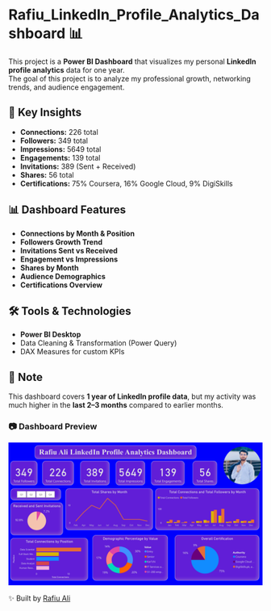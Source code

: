 # Rafiu_LinkedIn_Profile_Analytics_Dashboard 📊

This project is a **Power BI Dashboard** that visualizes my personal **LinkedIn profile analytics** data for one year.  
The goal of this project is to analyze my professional growth, networking trends, and audience engagement.

## 🔑 Key Insights
- **Connections:** 226 total
- **Followers:** 349 total
- **Impressions:** 5649 total
- **Engagements:** 139 total
- **Invitations:** 389 (Sent + Received)
- **Shares:** 56 total
- **Certifications:** 75% Coursera, 16% Google Cloud, 9% DigiSkills

## 📊 Dashboard Features
- **Connections by Month & Position**
- **Followers Growth Trend**
- **Invitations Sent vs Received**
- **Engagement vs Impressions**
- **Shares by Month**
- **Audience Demographics**
- **Certifications Overview**

## 🛠 Tools & Technologies
- **Power BI Desktop**
- Data Cleaning & Transformation (Power Query)
- DAX Measures for custom KPIs

## 📌 Note
This dashboard covers **1 year of LinkedIn profile data**, but my activity was much higher in the **last 2–3 months** compared to earlier months.


### 📷 Dashboard Preview
![Dashboard Screenshot](https://github.com/Muhammad-Rafiu-Ali/Rafiu_LinkedIn_Profile_Analytics_Dashboard/blob/main/Screenshot%202025-08-24%20150901.png)



✨ Built by [Rafiu Ali](https://linkedin.com/in/rafiu-ali/)  
